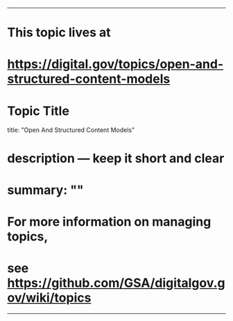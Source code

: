 
---
# This topic lives at
# https://digital.gov/topics/open-and-structured-content-models

# Topic Title
title: "Open And Structured Content Models"

# description — keep it short and clear
# summary: ""


# For more information on managing topics,
# see https://github.com/GSA/digitalgov.gov/wiki/topics
---